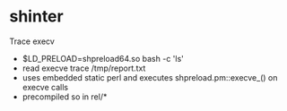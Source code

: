 # shinter

Trace execv

 - $LD_PRELOAD=shpreload64.so bash -c 'ls'
 - read execve trace /tmp/report.txt
 - uses embedded static perl and executes shpreload.pm::execve_() on execve calls
 - precompiled so in rel/*

